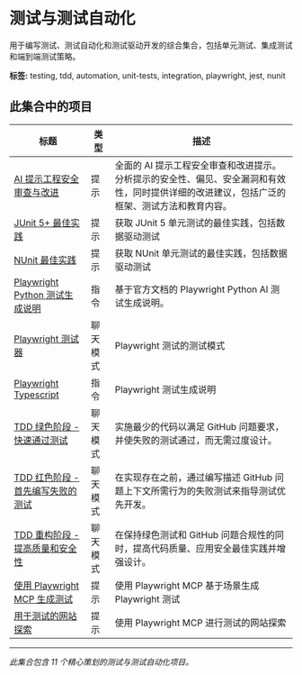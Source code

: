 # 测试与测试自动化

用于编写测试、测试自动化和测试驱动开发的综合集合，包括单元测试、集成测试和端到端测试策略。

**标签:** testing, tdd, automation, unit-tests, integration, playwright, jest, nunit

## 此集合中的项目

| 标题                                                                                  | 类型     | 描述                                                                                                                                         |
| ------------------------------------------------------------------------------------- | -------- | -------------------------------------------------------------------------------------------------------------------------------------------- |
| [AI 提示工程安全审查与改进](../prompts/ai-prompt-engineering-safety-review.prompt.md) | 提示     | 全面的 AI 提示工程安全审查和改进提示。分析提示的安全性、偏见、安全漏洞和有效性，同时提供详细的改进建议，包括广泛的框架、测试方法和教育内容。 |
| [JUnit 5+ 最佳实践](../prompts/java-junit.prompt.md)                                  | 提示     | 获取 JUnit 5 单元测试的最佳实践，包括数据驱动测试                                                                                            |
| [NUnit 最佳实践](../prompts/csharp-nunit.prompt.md)                                   | 提示     | 获取 NUnit 单元测试的最佳实践，包括数据驱动测试                                                                                              |
| [Playwright Python 测试生成说明](../instructions/playwright-python.instructions.md)   | 指令     | 基于官方文档的 Playwright Python AI 测试生成说明。                                                                                           |
| [Playwright 测试器](../chatmodes/playwright-tester.chatmode.md)                       | 聊天模式 | Playwright 测试的测试模式                                                                                                                    |
| [Playwright Typescript](../instructions/playwright-typescript.instructions.md)        | 指令     | Playwright 测试生成说明                                                                                                                      |
| [TDD 绿色阶段 - 快速通过测试](../chatmodes/tdd-green.chatmode.md)                     | 聊天模式 | 实施最少的代码以满足 GitHub 问题要求，并使失败的测试通过，而无需过度设计。                                                                   |
| [TDD 红色阶段 - 首先编写失败的测试](../chatmodes/tdd-red.chatmode.md)                 | 聊天模式 | 在实现存在之前，通过编写描述 GitHub 问题上下文所需行为的失败测试来指导测试优先开发。                                                         |
| [TDD 重构阶段 - 提高质量和安全性](../chatmodes/tdd-refactor.chatmode.md)              | 聊天模式 | 在保持绿色测试和 GitHub 问题合规性的同时，提高代码质量、应用安全最佳实践并增强设计。                                                         |
| [使用 Playwright MCP 生成测试](../prompts/playwright-generate-test.prompt.md)         | 提示     | 使用 Playwright MCP 基于场景生成 Playwright 测试                                                                                             |
| [用于测试的网站探索](../prompts/playwright-explore-website.prompt.md)                 | 提示     | 使用 Playwright MCP 进行测试的网站探索                                                                                                       |

---

_此集合包含 11 个精心策划的测试与测试自动化项目。_
